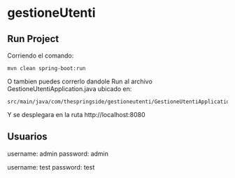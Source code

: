 # gestioneUtenti

## Run Project

Corriendo el comando:

````
mvn clean spring-boot:run
````

O tambien puedes correrlo dandole Run al archivo GestioneUtentiApplication.java ubicado en:

````
src/main/java/com/thespringside/gestioneutenti/GestioneUtentiApplication.java
````

Y se desplegara en la ruta http://localhost:8080

## Usuarios

username: admin
password: admin

username: test
password: test